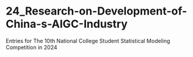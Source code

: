# 24_Research-on-Development-of-China-s-AIGC-Industry
Entries for The 10th National College Student Statistical Modeling Competition in 2024
